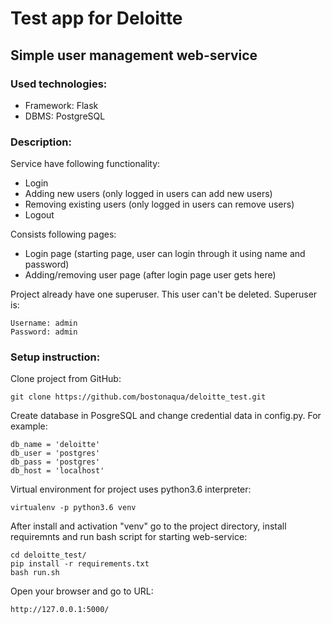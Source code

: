 # Test app for Deloitte

## Simple user management web-service


### Used technologies:
* Framework: Flask
* DBMS: PostgreSQL

### Description:

Service have following functionality: 
* Login
* Adding new users (only logged in users can add new users)
* Removing existing users (only logged in users can remove users)
* Logout

Consists following pages:
* Login page (starting page, user can login through it using name and password)
* Adding/removing user page (after login page user gets here)

Project already have one superuser. This user can't be deleted. Superuser is:
```angular2html
Username: admin
Password: admin
```

### Setup instruction:

Clone project from GitHub:

```angular2html
git clone https://github.com/bostonaqua/deloitte_test.git
```

Create database in PosgreSQL and change credential data in config.py. For example:

```angular2html
db_name = 'deloitte'
db_user = 'postgres'
db_pass = 'postgres'
db_host = 'localhost'
```
Virtual environment for project uses python3.6 interpreter:
```angular2html
virtualenv -p python3.6 venv
```
After install and activation "venv" go to the project directory, install requiremnts and run bash script for starting web-service:

```angular2html
cd deloitte_test/
pip install -r requirements.txt
bash run.sh
```

Open your browser and go to URL:
```angular2html
http://127.0.0.1:5000/
```
